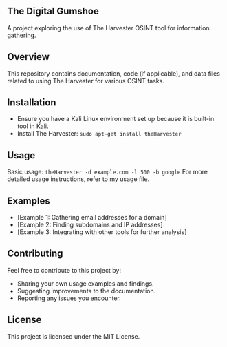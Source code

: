 ## The Digital Gumshoe
A project exploring the use of The Harvester OSINT tool for information gathering.

## Overview
This repository contains documentation, code (if applicable), and data files related to using The Harvester for various OSINT tasks.

## Installation
- Ensure you have a Kali Linux environment set up because it is built-in tool in Kali.
- Install The Harvester: `sudo apt-get install theHarvester`

## Usage
Basic usage: `theHarvester -d example.com -l 500 -b google`
For more detailed usage instructions, refer to my usage file.

## Examples
- [Example 1: Gathering email addresses for a domain]
- [Example 2: Finding subdomains and IP addresses]
- [Example 3: Integrating with other tools for further analysis]

## Contributing
Feel free to contribute to this project by:
- Sharing your own usage examples and findings.
- Suggesting improvements to the documentation.
- Reporting any issues you encounter.

## License
This project is licensed under the MIT License.
